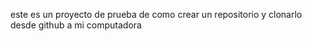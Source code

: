 este es un proyecto de prueba de como crear un repositorio y clonarlo desde github a mi computadora 
